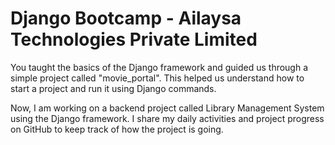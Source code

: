 # Django Bootcamp - Ailaysa Technologies Private Limited

You taught the basics of the Django framework and guided us through a simple project called "movie_portal". This helped us understand how to start a project and run it using Django commands.

Now, I am working on a backend project called Library Management System using the Django framework. I share my daily activities and project progress on GitHub to keep track of how the project is going.

